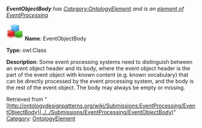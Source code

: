 ___EventObjectBody__ has [Category:OntologyElement](../../Category/OntologyElement "Category:OntologyElement") and is an [element of](../../Property/ElementOf "Property:ElementOf") [EventProcessing](../../Submissions/EventProcessing "Submissions:EventProcessing")_


  




[![Class](../../images/thumb/2/27/Class.gif/45px-Class.gif)](../../Image/Class.gif "Class")
__Name__: EventObjectBody 


__Type:__ owl:Class 


__Description__: Some event processing systems need to distinguish between an event object header and its body, where the event object header is the part of the event object with known content (e.g. known vocabulary) that can be directly processed by the event processing system, and the body is the rest of the event object. The body may always be empty or missing. 





Retrieved from "[http://ontologydesignpatterns.org/wiki/Submissions:EventProcessing/EventObjectBody](../../Submissions/EventProcessing/EventObjectBody)"
 [Category](http://ontologydesignpatterns.org/wiki/Special:Categories "Special:Categories"): [OntologyElement](../../Category/OntologyElement "Category:OntologyElement")
